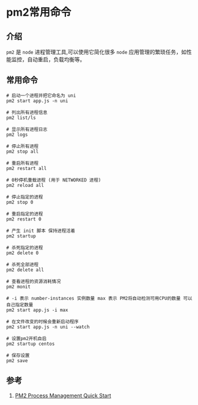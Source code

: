 # pm2常用命令

## 介绍
`pm2` 是 `node` 进程管理工具,可以使用它简化很多 `node` 应用管理的繁琐任务，如性能监控，自动重启，负载均衡等。

## 常用命令
```shell
# 启动一个进程并把它命名为 uni
pm2 start app.js -n uni

# 列出所有进程信息
pm2 list/ls

# 显示所有进程日志
pm2 logs

# 停止所有进程
pm2 stop all

# 重启所有进程
pm2 restart all

# 0秒停机重载进程 (用于 NETWORKED 进程)
pm2 reload all

# 停止指定的进程
pm2 stop 0

# 重启指定的进程
pm2 restart 0

# 产生 init 脚本 保持进程活着
pm2 startup

# 杀死指定的进程
pm2 delete 0

# 杀死全部进程
pm2 delete all

# 查看进程的资源消耗情况
pm2 monit

# -i 表示 number-instances 实例数量 max 表示 PM2将自动检测可用CPU的数量 可以自己指定数量
pm2 start app.js -i max

# 在文件改变的时候会重新启动程序
pm2 start app.js -n uni --watch

# 设置pm2开机自启
pm2 startup centos

# 保存设置
pm2 save
```

## 参考
1. [PM2 Process Management Quick Start](https://pm2.keymetrics.io/docs/usage/quick-start/)